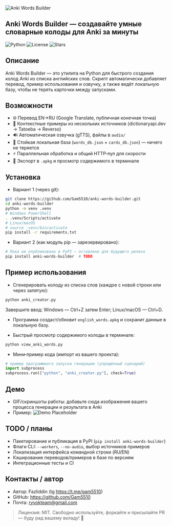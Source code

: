 ![Anki Words Builder](https://i.postimg.cc/prg84W0F/2025-10-01-142107.png)

## Anki Words Builder — создавайте умные словарные колоды для Anki за минуты

![Python](https://img.shields.io/badge/python-3.9%2B-blue)
![License](https://img.shields.io/github/license/Gam5510/anki-words-builder)
![Stars](https://img.shields.io/github/stars/Gam5510/anki-words-builder?style=social)


## Описание
Anki Words Builder — это утилита на Python для быстрого создания колод Anki из списка английских слов. Скрипт автоматически добавляет перевод, пример использования и озвучку, а также ведёт локальную базу, чтобы не терять карточки между запусками.

## Возможности
- 🌐 Перевод EN→RU (Google Translate, публичная конечная точка)
- 🧠 Контекстные примеры из нескольких источников (dictionaryapi.dev → Tatoeba → Reverso)
- 🔊 Автоматическая озвучка (gTTS), файлы в `audio/`
- 🧰 Стойкая локальная база (`words_db.json` + `cards_db.json`) — ничего не теряется
- ⚡ Параллельная обработка и общий HTTP‑пул для скорости
- 🧾 Экспорт в `.apkg` и просмотр содержимого в терминале

## Установка
- Вариант 1 (через git):
```bash
git clone https://github.com/Gam5510/anki-words-builder.git
cd anki-words-builder
python -m venv .venv
# Windows PowerShell
. .venv/Scripts/activate
# Linux/macOS
# source .venv/bin/activate
pip install -r requirements.txt
```

- Вариант 2 (как модуль pip — зарезервировано):
```bash
# Пока не опубликовано в PyPI — оставлено для будущего релиза
pip install anki-words-builder  # TODO
```

## Пример использования
- Сгенерировать колоду из списка слов (каждое с новой строки или через запятую):
```bash
python anki_creator.py
```
Завершите ввод: Windows — Ctrl+Z затем Enter; Linux/macOS — Ctrl+D.

- Программа создаст/обновит `english_words.apkg` и сохранит данные в локальную базу.

- Быстрый просмотр содержимого колоды в терминале:
```bash
python view_anki_words.py
```

- Мини‑пример кода (импорт из вашего проекта):
```python
# пример программного запуска генерации (упрощённый сценарий)
import subprocess
subprocess.run(["python", "anki_creator.py"], check=True)
```

## Демо
- GIF/скриншоты работы: добавьте сюда изображения вашего процесса генерации и результата в Anki
- Пример: ![Demo Placeholder](https://user-images.githubusercontent.com/0000000/placeholder-demo.gif)

## TODO / планы
- Пакетирование и публикация в PyPI (`pip install anki-words-builder`)
- Флаги CLI: `--workers`, `--no-audio`, выбор источников примеров
- Локализация интерфейса командной строки (RU/EN)
- Кэширование переводов/примеров в базе по версиям
- Интеграционные тесты и CI

## Контакты / автор
- Автор: Fazliddin (tg https://t.me/gam5510)
- GitHub: https://github.com/Gam5510
- Почта: ryvokteam@gmail.com


> Лицензия: MIT. Свободно используйте, форкайте и присылайте PR — буду рад вашему вкладу! 🎉 


